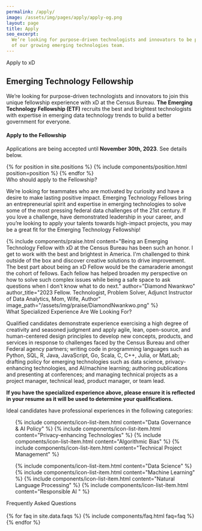 ```yaml
---
permalink: /apply/
image: /assets/img/pages/apply/apply-og.png
layout: page
title: Apply
seo_excerpt:
  We’re looking for purpose-driven technologists and innovators to be part
  of our growing emerging technologies team.
---
```


<section class="apply-overview">
    <div class="grid-container">
        <div class="section-breadcrumb">Apply to xD</div>
        <h1>Emerging Technology Fellowship</h1>
        <p>
          We’re looking for purpose-driven technologists and innovators to join this unique fellowship experience with xD at the Census Bureau. <strong>The Emerging Technology Fellowship (ETF)</strong> recruits the best and brightest technologists with expertise in emerging data technology trends to build a better government for everyone.
        </p>
        <div class="usa-alert usa-alert--info">
            <div class="usa-alert__body">
                <h4 class="usa-alert__heading">Apply to the Fellowship</h4>
                <p class="usa-alert__text">
                    Applications are being accepted until <strong>November 30th, 2023</strong>. See details below.
                </p>
            </div>
        </div>
        {% for position in site.positions %}
            {% include components/position.html position=position %}
        {% endfor %}
    </div>
</section>

<section class="apply-overview">
  <div class="grid-container">
    <div class="grid-row">
      <div class="section-breadcrumb">Who should apply to the Fellowship?</div>
    </div>
    <div class="grid-row">
      <p>
        We’re looking for teammates who are motivated by curiosity and have a desire to make lasting positive impact. Emerging Technology Fellows bring an entrepreneurial spirit and expertise in emerging technologies to solve some of the most pressing federal data challenges of the 21st century. If you love a challenge, have demonstrated leadership in your career, and you’re looking to apply your talents towards high-impact projects, you may be a great fit for the Emerging Technology Fellowship!
      </p>
    </div>
    {%
      include components/praise.html
      content="Being an Emerging Technology Fellow with xD at the Census Bureau has been such an honor. I get to work with the best and brightest in America. I'm challenged to think outside of the box and discover creative solutions to drive improvement. The best part about being an xD Fellow would be the camaraderie amongst the cohort of fellows. Each fellow has helped broaden my perspective on how to solve such complex issues while being a safe space to ask questions when I don't know what to do next."
      author="Diamond Nwankwo"
      author_title="2023 Fellow. Technologist, Problem Solver, Adjunct Instructor of Data Analytics, Mom, Wife, Author"
      image_path="/assets/img/praise/DiamondNwankwo.png"
    %}
    <div class="grid-row">
      <div class="section-breadcrumb">What Specialized Experience Are We Looking For?</div>
    </div>
    <div class="grid-row">
      <p>
        Qualified candidates demonstrate experience exercising a high degree of creativity and seasoned judgment and apply agile, lean, open-source, and human-centered design principles to develop new concepts, products, and services in response to challenges faced by the Census Bureau and other Federal agency partners; writing code in programming languages such as Python, SQL, R, Java, JavaScript, Go, Scala, C, C++, Julia, or MatLab; drafting policy for emerging technologies such as data science, privacy-enhancing technologies, and AI/machine learning; authoring publications and presenting at conferences; and managing technical projects as a project manager, technical lead, product manager, or team lead.
      </p>
      <div class="usa-alert usa-alert--info">
        <div class="usa-alert__body">
          <p class="usa-alert__text">
            <strong>
              If you have the specialized experience above, please ensure it is reflected in your resume as it will be used to determine your qualifications.
            </strong>
          </p>
        </div>
      </div>
      <p>
        Ideal candidates have professional experiences in the following
        categories:
      </p>
    </div>
    <div class="grid-row grid-gap">
      <div class="tablet:grid-col">
        <ul class="usa-icon-list usa-icon-list--primary">
          {% include components/icon-list-item.html content="Data Governance & AI Policy" %}
          {% include components/icon-list-item.html content="Privacy-enhancing Technologies" %}
          {% include components/icon-list-item.html content="Algorithmic Bias" %}
          {% include components/icon-list-item.html content="Technical Project Management" %}
        </ul>
      </div>
      <div class="tablet:grid-col">
        <ul class="usa-icon-list usa-icon-list--primary">
          {% include components/icon-list-item.html content="Data Science" %}
          {% include components/icon-list-item.html content="Machine Learning" %}
          {% include components/icon-list-item.html content="Natural Language Processing" %}
          {% include components/icon-list-item.html content="Responsible AI " %}
        </ul>
      </div>
    </div>
  </div>
</section>

<section class="apply-overview apply-faq">
    <div class="grid-container">
        <div class="section-breadcrumb">Frequently Asked Questions</div>
        <div class="grid-row">
            <div class="grid-col-12">
                <br/>
                {% for faq in site.data.faqs %}
                    {% include components/faq.html faq=faq %}
                {% endfor %}
            </div>
        </div>
    </div>
</section>
